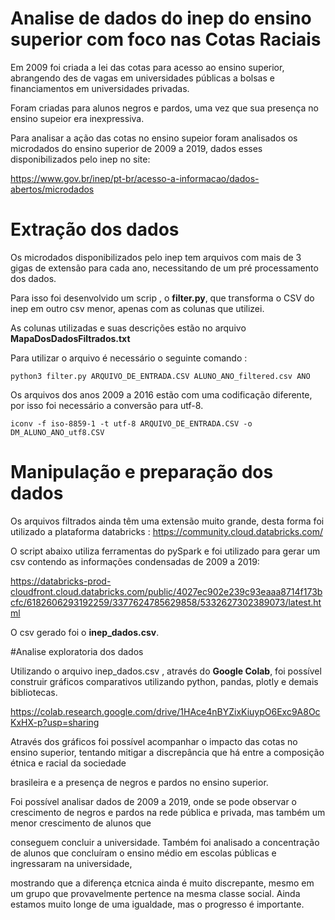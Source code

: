 # Analise de dados do inep do ensino superior com foco nas Cotas Raciais
Em 2009 foi criada a lei das cotas para acesso ao ensino superior, abrangendo des de vagas em universidades públicas a bolsas e financiamentos em universidades privadas. 

Foram criadas para alunos negros e pardos, uma vez que sua presença no ensino supeior era inexpressiva.

Para analisar a ação das cotas no ensino supeior foram analisados os microdados do ensino superior de 2009 a 2019, dados esses disponibilizados pelo inep no site:

https://www.gov.br/inep/pt-br/acesso-a-informacao/dados-abertos/microdados

# Extração dos dados
Os microdados disponibilizados pelo inep tem arquivos com mais de 3 gigas de extensão para cada ano, necessitando de um pré processamento dos dados.

Para isso foi desenvolvido um scrip , o **filter.py**, que transforma o CSV do inep em outro csv menor, apenas com as colunas que utilizei.

As colunas utilizadas e suas descrições estão no arquivo **MapaDosDadosFiltrados.txt**

Para utilizar o arquivo é necessário o seguinte comando :
```shell 
python3 filter.py ARQUIVO_DE_ENTRADA.CSV ALUNO_ANO_filtered.csv ANO
```
Os arquivos dos anos 2009 a 2016 estão com uma codificação diferente, por isso foi necessário a conversão para utf-8.
```shell 
iconv -f iso-8859-1 -t utf-8 ARQUIVO_DE_ENTRADA.CSV -o DM_ALUNO_ANO_utf8.CSV
```
# Manipulação e preparação dos dados
Os arquivos filtrados ainda têm uma extensão muito grande, desta forma foi utilizado a plataforma databricks : https://community.cloud.databricks.com/

O script abaixo utiliza ferramentas do pySpark e foi utilizado para gerar um csv contendo as informações condensadas de 2009 a 2019:

https://databricks-prod-cloudfront.cloud.databricks.com/public/4027ec902e239c93eaaa8714f173bcfc/6182606293192259/3377624785629858/5332627302389073/latest.html

O csv gerado foi o **inep_dados.csv**.

#Analise exploratoria dos dados

Utilizando o arquivo inep_dados.csv , através do **Google Colab**, foi possível construir gráficos comparativos utilizando python, pandas, plotly e demais bibliotecas.

https://colab.research.google.com/drive/1HAce4nBYZixKiuypO6Exc9A8OcKxHX-p?usp=sharing

Através dos gráficos foi possível acompanhar o impacto das cotas no ensino superior, tentando mitigar a discrepância que há entre a composição étnica e racial da sociedade 

brasileira e a presença de negros e pardos no ensino superior. 

Foi possível analisar dados de 2009 a 2019, onde se pode observar o crescimento de negros e pardos na rede pública e privada, mas também um menor crescimento de alunos que 

conseguem concluir a universidade. Também foi analisado a concentração de alunos que concluíram o ensino médio em escolas públicas e ingressaram na universidade,

mostrando que a diferença etcnica ainda é muito discrepante, mesmo em um grupo que provavelmente pertence na mesma classe social.
Ainda estamos muito longe de uma igualdade, mas o progresso é importante. 


